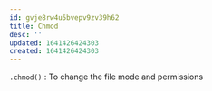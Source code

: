 ```yaml
---
id: gvje8rw4u5bvepv9zv39h62
title: Chmod
desc: ''
updated: 1641426424303
created: 1641426424303
---
```



`.chmod()` : To change the file mode and permissions

